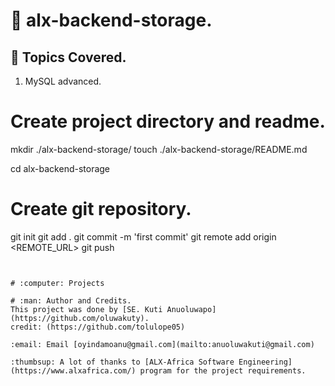 # :book: alx-backend-storage.


## :page_with_curl: Topics Covered.
1. MySQL advanced.

# Create project directory and readme.
mkdir ./alx-backend-storage/
touch ./alx-backend-storage/README.md

cd alx-backend-storage

# Create git repository.
git init
git add .
git commit -m 'first commit'
git remote add origin <REMOTE_URL>
git push
```


# :computer: Projects

# :man: Author and Credits.
This project was done by [SE. Kuti Anuoluwapo](https://github.com/oluwakuty).
credit: (https://github.com/tolulope05)

:email: Email [oyindamoanu@gmail.com](mailto:anuoluwakuti@gmail.com)

:thumbsup: A lot of thanks to [ALX-Africa Software Engineering](https://www.alxafrica.com/) program for the project requirements.
